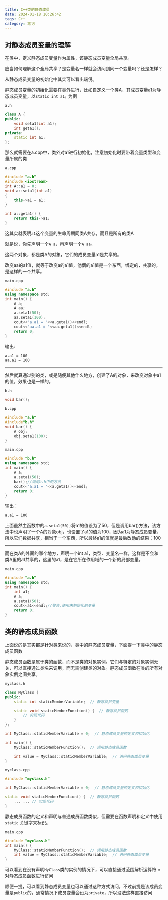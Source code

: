 ```yaml
---
title: C++类的静态成员
date: 2024-01-18 10:26:42
tags: C++
category: 笔记
---
```




## 对静态成员变量的理解

在类中，定义静态成员变量作为属性，该静态成员变量全局共享。

应当如何理解这个全局共享？是变量名一样就会访问到同一个变量吗？还是怎样？

从静态成员变量的初始化中其实可以看出端倪。

静态成员变量的初始化需要在类外进行，比如自定义一个类A，其成员变量a1为静态成员变量，以`static int a1;` 为例

`a.h`

```C++
class A {
public:
    void seta1(int a1);
    int geta1();
private:
    static int a1;
};
```

那么就需要在a.cpp中，类外对a1进行初始化，注意初始化时要带着变量类型和变量所属的类

`a.cpp`

```c++
#include "a.h"
#include <iostream>
int A::a1 = 0;
void a::seta1(int a1)
{
	this->a1 = a1;
}

int a::geta1() {
	return this->a1;
}
```

这其实就表明`a1`这个变量的生命周期同类A共存，而且是所有的类A

就是说，你先声明一个`A a`，再声明一个`A aa`。

这两个对象，都是类A的对象，它们的成员变量a1是共享的。

改变aa的a1值，就等于改变a的a1值，他俩的a1值是一个东西，绑定的，共享的。是这样的一个共享。

`main.cpp`

```cpp
#include "a.h"
using namespace std;
int main() {
    A a;
    A aa;
    a.seta1(50);
    aa.seta1(100);
    cout<<"a.a1 = "<<a.geta1()<<endl;
    cout<<"aa.a1 = "<<aa.geta1()<<endl;
    return 0;
}
```

输出:

```bash
a.a1 = 100
aa.a1 = 100
```

***



然后就算通过别的类，或是随便其他什么地方，创建了A的对象，来改变对象中a1的值，效果也是一样的。

`b.h`

```cpp
void bar();
```

`b.cpp`

```cpp
#include "a.h"
#include"b.h"
void bar() {
    A obj;
    obj.seta1(100);
}
```

`main.cpp`

```cpp
#include "b.h"
using namespace std;
int main() {
    A a;
    a.seta1(50);
    bar();//调用b.h中的方法
    cout<<"a.a1 = "<<a.geta1()<<endl;
    return 0;
}
```

输出：

```bash
a.a1 = 100
```

上面虽然主函数中的`a.seta1(50);`将a1的值设为了50，但是调用bar()方法，该方法中也声明了一个A的对象obj，也设置了a1的值为100，因为a1为静态成员变量，所以它们数据共享，相当于一个东西，所以最终a1的值就是最后改动的结果：100

***

而在类A的外面的哪个地方，声明一个int a1，类型、变量名一样，这样是不会和类A里的a1共享的，这里的a1，是在它所在作用域的一个新的局部变量。

`main.cpp`

```cpp
#include "a.h"
using namespace std;
int main() {
    int a1;
    A a;
    a.seta1(50);
	cout<<a1<<endl;//警告,使用未初始化的变量
    return 0;
}
```



## 类的静态成员函数

上面说的是其实都是针对类来说的，类中的静态成员变量，下面提一下类中的静态成员函数

静态成员函数是属于类的函数，而不是类的对象实例。它们与特定的对象实例无关，可以直接通过类名来调用，而无需创建类的对象。静态成员函数在类的所有对象实例之间共享。

`myclass.h`

```cpp
class MyClass {
public:
    static int staticMemberVariable;  // 静态成员变量

    static void staticMemberFunction() {  // 静态成员函数
        // 实现代码
    }
};

int MyClass::staticMemberVariable = 0;  // 静态成员变量的定义和初始化

int main() {
    MyClass::staticMemberFunction();  // 调用静态成员函数

    int value = MyClass::staticMemberVariable;  // 访问静态成员变量
}
```

`myclass.cpp`

```cpp
#include "myclass.h"

int MyClass::staticMemberVariable = 0;  // 静态成员变量的定义和初始化

static void staticMemberFunction() {  // 静态成员函数
    ... ... // 实现代码
}
```

静态成员函数的定义和声明与普通成员函数类似，但需要在函数声明和定义中使用 `static` 关键字来标识。

`main.cpp`

```cpp
#include "myclass.h"
int main() {
    MyClass::staticMemberFunction();  // 调用静态成员函数
    int value = MyClass::staticMemberVariable;  // 访问静态成员变量
}
```

可以看到在没有声明`MyClass`类的实例的情况下，可以直接通过范围解析运算符 **::** 对静态成员函数进行访问

顺便一提，可以看到静态成员变量也可以通过这种方式访问，不过前提是该成员变量是`public`的，通常情况下成员变量会设为`private`，所以没法这样直接访问

